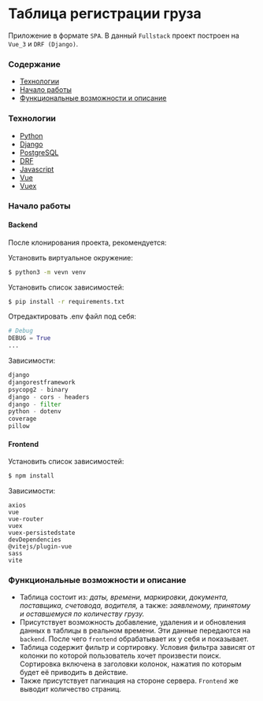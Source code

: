 # Таблица регистрации груза

Приложение в формате `SPA`.
В данный `Fullstack` проект построен на `Vue_3` и `DRF (Django)`.

### Содержание

- [Технологии](#технологии)
- [Начало работы](#начало-работы)
- [Функциональные возможности и описание](#функциональные-возможности-и-описание)

### Технологии

- [Python](https://www.python.org/)
- [Django](https://www.djangoproject.com/)
- [PostgreSQL](https://www.postgresql.org/)
- [DRF](https://www.django-rest-framework.org/)
- [Javascript](https://docs.celeryq.dev/en/stable/)
- [Vue](https://vuejs.org/)
- [Vuex](https://vuex.vuejs.org/)

### Начало работы

#### Backend

После клонирования проекта, рекомендуется:

Установить виртуальное окружение:

```sh
$ python3 -m vevn venv
```

Установить список зависимостей:

```sh
$ pip install -r requirements.txt
```

Отредактировать .env файл под себя:

```python
# Debug
DEBUG = True
...
```

Зависимости:

```python
django
djangorestframework
psycopg2 - binary
django - cors - headers
django - filter
python - dotenv
coverage
pillow
```

#### Frontend

Установить список зависимостей:

```sh
$ npm install
```

Зависимости:

```vue
axios
vue
vue-router
vuex
vuex-persistedstate
devDependencies
@vitejs/plugin-vue
sass
vite
```

### Функциональные возможности и описание

* Таблица состоит из: _даты, времени, маркировки, документа, поставщика, счетовода, водителя,_ а также: _заявленому,
  принятому и оставшемуся по количеству грузу._
* Присутствует возможность добавление, удаления и и обновления данных в таблицы в реальном времени. Эти данные
  передаются на `backend`. После чего `frontend` обрабатывает их у себя и показывает.
* Таблица содержит фильтр и сортировку. Условия фильтра зависят от колонки по которой пользователь хочет произвести
  поиск. Сортировка включена в заголовки колонок, нажатия по которым будет её приводить в действие.
* Также присутствует пагинация на стороне сервера. `Frontend` же выводит количество страниц.
